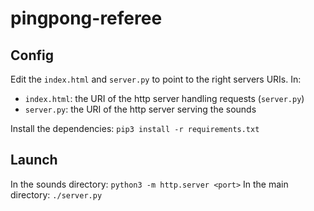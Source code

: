 # pingpong-referee

## Config

Edit the `index.html` and `server.py` to point to the right servers URIs. In:
* `index.html`: the URI of the http server handling requests (`server.py`)
* `server.py`: the URI of the http server serving the sounds

Install the dependencies: `pip3 install -r requirements.txt`

## Launch

In the sounds directory: `python3 -m http.server <port>`
In the main directory: `./server.py`
